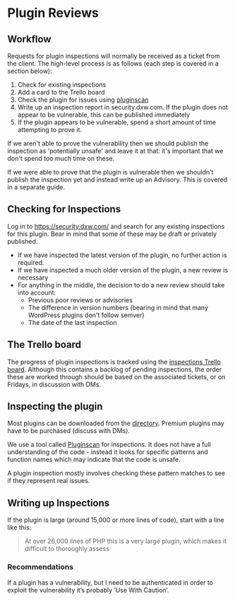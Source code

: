 # Plugin Reviews

## Workflow

Requests for plugin inspections will normally be received as a ticket from the
client. The high-level process is as follows (each step is covered in a
section below):

  1. Check for existing inspections
  2. Add a card to the Trello board
  3. Check the plugin for issues using [pluginscan](https://git.govpress.com/dxw/pluginscan)
  4. Write up an inspection report in security.dxw.com. If the plugin does not
     appear to be vulnerable, this can be published immediately
  5. If the plugin appears to be vulnerable, spend a short amount of time
     attempting to prove it.

If we aren't able to prove the vulnerability then we should publish the
inspection as 'potentially unsafe' and leave it at that: it's important that
we don't spend too much time on these.

If we were able to prove that the plugin is vulnerable then we shouldn't
publish the inspection yet and instead write up an Advisory. This is covered
in a separate guide.

## Checking for Inspections

Log in to https://security.dxw.com/ and search for any existing inspections
for this plugin. Bear in mind that some of these may be draft or privately
published.

  - If we have inspected the latest version of the plugin, no further action is required.
  - If we have inspected a much older version of the plugin, a new review is
    necessary
  - For anything in the middle, the decision to do a new review should take
    into account:
    - Previous poor reviews or advisories
    - The difference in version numbers (bearing in mind that many WordPress
      plugins don't follow semver)
    - The date of the last inspection

## The Trello board

The progress of plugin inspections is tracked using the [inspections Trello
board](https://trello.com/b/sN42avTZ/dxwsec-inspections-and-advisories).
Although this contains a backlog of pending inspections, the order these are
worked through should be based on the associated tickets, or on Fridays, in
discussion with DMs.

## Inspecting the plugin

Most plugins can be downloaded from the
[directory](https://en-gb.wordpress.org/plugins/). Premium plugins may have to
be purchased (discuss with DMs).

We use a tool called [Pluginscan](https://git.govpress.com/dxw/pluginscan) for
inspections. It does not have a full understanding of the code - instead it
looks for specific patterns and function names which may indicate that the
code is unsafe.

A plugin inspection mostly involves checking these pattern matches to see if
they represent real issues.

## Writing up Inspections

If the plugin is large (around 15,000 or more lines of code), start with a
line like this:

> At over 26,000 lines of PHP this is a very large plugin, which makes it difficult to thoroughly assess

### Recommendations

If a plugin has a vulnerability, but I need to be authenticated in order to exploit the vulnerability it’s probably ‘Use With Caution’.
